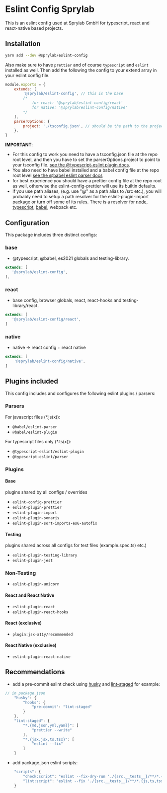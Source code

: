 # Eslint Config Sprylab

This is an eslint config used at Sprylab GmbH for typescript, react and react-native based projects.

## Installation

```bash
yarn add --dev @sprylab/eslint-config
```

Also make sure to have `prettier` and of course `typescript` and `eslint` installed as well.
Then add the following the config to your extend array in your eslint config file.

```js
module.exports = {
    extends: [
        '@sprylab/eslint-config', // this is the base
        /* 
			for react: '@sprylab/eslint-config/react'
			for native: '@sprylab/eslint-config/native'
		*/
    ],
    parserOptions: {
        project: './tsconfig.json', // should be the path to the projects tsconfig.json
    },
}
```

**IMPORTANT**:

-   For this config to work you need to have a tsconfig.json file at the repo root level, and then you have to set the parserOptions.project to point to your tsconfig file. [see the @typescript-eslint plugin docs](https://www.npmjs.com/package/@typescript-eslint/eslint-plugin).
-   You also need to have babel installed and a babel config file at the repo root level [see the @babel eslint parser docs](https://www.npmjs.com/package/@babel/eslint-parser)
-   for best experience you should have a prettier config file at the repo root as well, otherwise the eslint-config-prettier will use its builtin defaults.
-   if you use path aliases, (e.g. use "@" as a path alias to /src etc.), you will probably need to setup a path resolver for the eslint-plugin-import package or turn off some of its rules. There is a resolver for [node](https://www.npmjs.com/package/eslint-import-resolver-node), [typescript](https://www.npmjs.com/package/eslint-import-resolver-typescript), [babel](https://www.npmjs.com/package/eslint-import-resolver-babel-module), webpack etc.

## Configuration

This package includes three distinct configs:

### base

-   @typescript, @babel, es2021 globals and testing-library.

```js
extends: [
   '@sprylab/eslint-config',
],
```

### react

-   base config, browser globals, react, react-hooks and testing-library/react.

```js
extends: [
   '@sprylab/eslint-config/react',
]
```

### native

-   native -> react config + react native

```js
extends: [
    '@sprylab/eslint-config/native',
]
```

## Plugins included

This config includes and configures the following eslint plugins / parsers:

### Parsers

For javascript files (\*.js(x)):

-   `@babel/eslint-parser`
-   `@babel/eslint-plugin`

For typescript files only (\*.ts(x)):

-   `@typescript-eslint/eslint-plugin`
-   `@typescript-eslint/parser`

### Plugins

#### Base

plugins shared by all configs / overrides

-   `eslint-config-prettier`
-   `eslint-plugin-prettier`
-   `eslint-plugin-import`
-   `eslint-plugin-sonarjs`
-   `eslint-plugin-sort-imports-es6-autofix`

#### Testing

plugins shared across all configs for test files (example.spec.ts) etc.)

-   `eslint-plugin-testing-library`
-   `eslint-plugin-jest`

### Non-Testing

-   `eslint-plugin-unicorn`

#### React and React Native

-   `eslint-plugin-react`
-   `eslint-plugin-react-hooks`

#### React (exclusive)

-   `plugin:jsx-a11y/recommended`

#### React Native (exclusive)

-   `eslint-plugin-react-native`

## Recommendations

-   add a pre-commit eslint check using [husky](https://www.npmjs.com/package/husky) and [lint-staged](https://github.com/okonet/lint-staged) for example:

```js
// in package.json
	"husky": {
		"hooks": {
			"pre-commit": "lint-staged"
		}
	},
	"lint-staged": {
		"*.{md,json,yml,yaml}": [
			"prettier --write"
		],
		"*.{jsx,jsx,ts,tsx}": [
			"eslint --fix"
		]
	}
```

-   add package.json eslint scripts:

```js
    "scripts": {
		"check:script": "eslint --fix-dry-run './{src,__tests__}/**/*.{js,ts,tsx}'",
		"lint:script": "eslint --fix './{src,__tests__}/**/*.{js,ts,tsx}'",
	}
```
